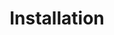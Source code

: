 ---
title: Installation
sidebar_position: 20
description: Installation de l'environnement de travail Cat-aclysm
---